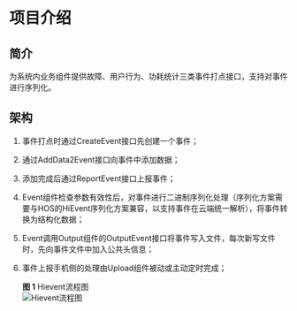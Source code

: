 # 项目介绍<a name="ZH-CN_TOPIC_0000001054621862"></a>

## 简介<a name="section469617221261"></a>

为系统内业务组件提供故障、用户行为、功耗统计三类事件打点接口，支持对事件进行序列化。

## 架构<a name="section15884114210197"></a>

1.  事件打点时通过CreateEvent接口先创建一个事件；
2.  通过AddData2Event接口向事件中添加数据；
3.  添加完成后通过ReportEvent接口上报事件；
4.  Event组件检查参数有效性后，对事件进行二进制序列化处理（序列化方案需要与HOS的HiEvent序列化方案兼容，以支持事件在云端统一解析），将事件转换为结构化数据；
5.  Event调用Output组件的OutputEvent接口将事件写入文件，每次新写文件时，先向事件文件中加入公共头信息；
6.  事件上报手机侧的处理由Upload组件被动或主动定时完成；

    **图 1**  Hievent流程图<a name="fig153121737203314"></a>  
    ![](http://tools.harmonyos.com/mirrors/hpm-image/hievent_README/figures/Hievent流程图.png "Hievent流程图")


